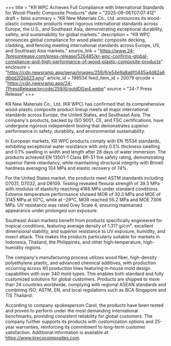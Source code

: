 +++
title = "KR WPC Achieves Full Compliance with International Standards for Wood-Plastic Composite Products"
date = "2025-09-06T07:07:41Z"
draft = false
summary = "KR New Materials Co., Ltd. announces its wood-plastic composite products meet rigorous international standards across Europe, the U.S., and Southeast Asia, demonstrating exceptional durability, safety, and sustainability for global markets."
description = "KR WPC announces global compliance for wood plastic composite decking, cladding, and fencing meeting international standards across Europe, US, and Southeast Asia markets."
source_link = "https://www.24-7pressrelease.com/press-release/526485/kr-wpc-confirms-global-compliance-and-high-performance-of-wood-plastic-composite-products"
enclosure = "https://cdn.newsramp.app/genai/images/259/6/e54e9a8a6f0445a4d82a8d6dd2f2b823.png"
article_id = 198534
feed_item_id = 20079
qrcode = "https://cdn.newsramp.app/24-7PressRelease/qrcode/259/6/goldDGw4.webp"
source = "24-7 Press Release"
+++

<p>KR New Materials Co., Ltd. (KR WPC) has confirmed that its comprehensive wood-plastic composite product lineup meets all major international standards across Europe, the United States, and Southeast Asia. The company's products, backed by ISO 9001, CE, and FSC certifications, have undergone rigorous independent testing that demonstrates superior performance in safety, durability, and environmental sustainability.</p><p>In European markets, KR WPC products comply with EN 15534 standards, exhibiting exceptional water resistance with only 0.5% thickness swelling and 0.1% swelling in width and length after 28 days of water immersion. The products achieved EN 13501-1 Class Bfl-S1 fire safety rating, demonstrating superior flame retardancy, while maintaining structural integrity with Brinell hardness averaging 104 MPa and elastic recovery of 74%.</p><p>For the United States market, the products meet ASTM standards including D7031, D7032, and D6109. Testing revealed flexural strength of 39.3 MPa with modulus of elasticity reaching 4168 MPa under standard conditions. Extreme temperature performance showed MOR of 30.3 MPa and MOE of 3145 MPa at 50°C, while at –29°C, MOR reached 55.2 MPa and MOE 7306 MPa. UV resistance was rated Grey Scale 4, ensuring maintained appearance under prolonged sun exposure.</p><p>Southeast Asian markets benefit from products specifically engineered for tropical conditions, featuring average density of 1.317 g/cm³, excellent dimensional stability, and superior resistance to UV exposure, humidity, and insect attack. This makes the products particularly suitable for markets in Indonesia, Thailand, the Philippines, and other high-temperature, high-humidity regions.</p><p>The company's manufacturing process utilizes wood fiber, high-density polyethylene plastic, and advanced chemical additives, with production occurring across 40 production lines featuring in-house mold design capabilities with over 340 mold types. This enables both standard and fully customized solutions for global customers. Products are shipped to more than 24 countries worldwide, complying with regional ASEAN standards and combining ISO, ASTM, EN, and local regulations such as BCA Singapore and TIS Thailand.</p><p>According to company spokesperson Carol, the products have been tested and proven to perform under the most demanding international benchmarks, providing consistent reliability for global customers. The company further supports its products with customization options and 25-year warranties, reinforcing its commitment to long-term customer satisfaction. Additional information is available at <a href="https://www.krecocomposites.com" rel="nofollow" target="_blank">https://www.krecocomposites.com</a>.</p>